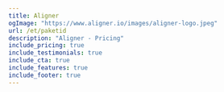 ```yaml
---
title: Aligner
ogImage: "https://www.aligner.io/images/aligner-logo.jpeg"
url: /et/paketid
description: "Aligner - Pricing"
include_pricing: true
include_testimonials: true
include_cta: true
include_features: true
include_footer: true
---
```

